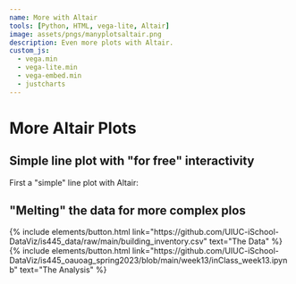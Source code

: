 ```yaml
---
name: More with Altair
tools: [Python, HTML, vega-lite, Altair]
image: assets/pngs/manyplotsaltair.png
description: Even more plots with Altair.
custom_js:
  - vega.min
  - vega-lite.min
  - vega-embed.min
  - justcharts
---
```



# More Altair Plots

## Simple line plot with "for free" interactivity
First a "simple" line plot with Altair:

<vegachart schema-url="{{ site.baseurl }}/assets/json/buildings_sqrt.json" style="width: 100%"></vegachart>

## "Melting" the data for more complex plos

<vegachart schema-url="{{ site.baseurl }}/assets/json/buildings_tooltip.json" style="width: 100%"></vegachart>





<!-- these are written in a combo of html and liquid --> 

<div class="left">
{% include elements/button.html link="https://github.com/UIUC-iSchool-DataViz/is445_data/raw/main/building_inventory.csv" text="The Data" %}
</div>


<div class="right">
{% include elements/button.html link="https://github.com/UIUC-iSchool-DataViz/is445_oauoag_spring2023/blob/main/week13/inClass_week13.ipynb" text="The Analysis" %}
</div>

